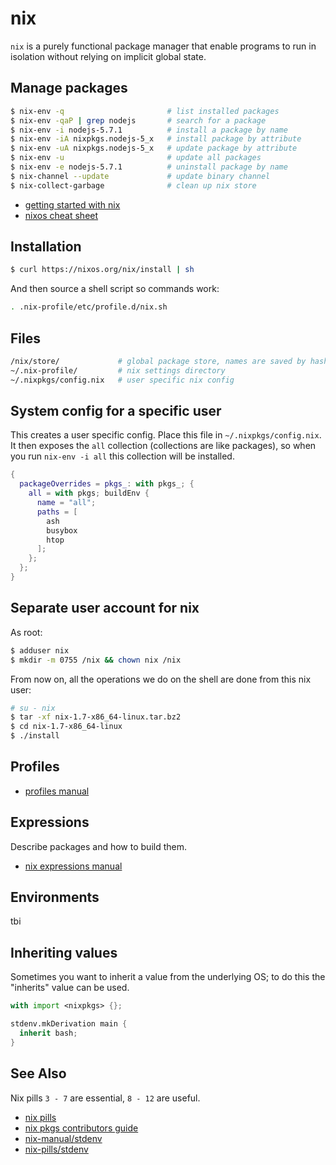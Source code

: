 # nix
`nix` is a purely functional package manager that enable programs to run in
isolation without relying on implicit global state.

## Manage packages
```sh
$ nix-env -q                       # list installed packages
$ nix-env -qaP | grep nodejs       # search for a package
$ nix-env -i nodejs-5.7.1          # install a package by name
$ nix-env -iA nixpkgs.nodejs-5_x   # install package by attribute
$ nix-env -uA nixpkgs.nodejs-5_x   # update package by attribute
$ nix-env -u                       # update all packages
$ nix-env -e nodejs-5.7.1          # uninstall package by name
$ nix-channel --update             # update binary channel
$ nix-collect-garbage              # clean up nix store
```
- [getting started with nix](https://www.domenkozar.com/2014/01/02/getting-started-with-nix-package-manager/)
- [nixos cheat sheet](https://nixos.org/wiki/Cheatsheet)

## Installation
```sh
$ curl https://nixos.org/nix/install | sh
```
And then source a shell script so commands work:
```sh
. .nix-profile/etc/profile.d/nix.sh
```

## Files
```sh
/nix/store/             # global package store, names are saved by hash
~/.nix-profile/         # nix settings directory
~/.nixpkgs/config.nix   # user specific nix config
```

## System config for a specific user
This creates a user specific config. Place this file in
`~/.nixpkgs/config.nix`. It then exposes the `all` collection (collections are
like packages), so when you run `nix-env -i all` this collection will be
installed.
```nix
{
  packageOverrides = pkgs_: with pkgs_; {
    all = with pkgs; buildEnv {
      name = "all";
      paths = [
        ash
        busybox
        htop
      ];
    };
  };
}
```

## Separate user account for nix
As root:
```sh
$ adduser nix
$ mkdir -m 0755 /nix && chown nix /nix
```

From now on, all the operations we do on the shell are done from this nix user:
```sh
# su - nix
$ tar -xf nix-1.7-x86_64-linux.tar.bz2
$ cd nix-1.7-x86_64-linux
$ ./install
```

## Profiles
- [profiles manual](http://nixos.org/nix/manual/#sec-profiles)

## Expressions
Describe packages and how to build them.
- [nix expressions manual](http://nixos.org/nix/manual/#chap-writing-nix-expressions)

## Environments
tbi

## Inheriting values
Sometimes you want to inherit a value from the underlying OS; to do this the
"inherits" value can be used.
```nix
with import <nixpkgs> {};

stdenv.mkDerivation main {
  inherit bash;
}
```

## See Also
Nix pills `3 - 7` are essential, `8 - 12` are useful.
- [nix pills](http://lethalman.blogspot.it/)
- [nix pkgs contributors guide](https://nixos.org/nixpkgs/manual/)
- [nix-manual/stdenv](https://nixos.org/nixpkgs/manual/#chap-stdenv)
- [nix-pills/stdenv](http://lethalman.blogspot.com.au/2015/08/nix-pill-19-fundamentals-of-stdenv.html)
